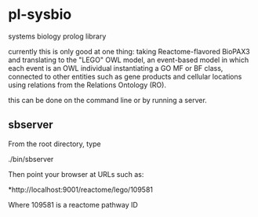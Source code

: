 # pl-sysbio

systems biology prolog library

currently this is only good at one thing: taking Reactome-flavored BioPAX3 and translating to the "LEGO" OWL model,
an event-based model in which each event is an OWL individual instantiating a GO MF or BF class, connected to other entities such
as gene products and cellular locations using relations from the Relations Ontology (RO).

this can be done on the command line or by running a server.

## sbserver

From the root directory, type

   ./bin/sbserver

Then point your browser at URLs such as:

  *http://localhost:9001/reactome/lego/109581
  
Where 109581 is a reactome pathway ID
